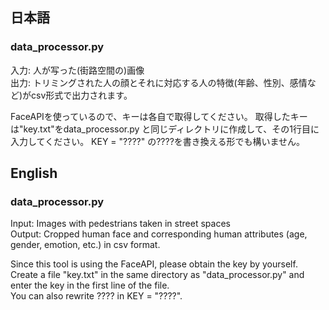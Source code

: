 ## 日本語
### data_processor.py 
入力: 人が写った(街路空間の)画像   
出力: トリミングされた人の顔とそれに対応する人の特徴(年齢、性別、感情など)がcsv形式で出力されます。  

FaceAPIを使っているので、キーは各自で取得してください。
取得したキーは"key.txt"をdata_processor.py と同じディレクトリに作成して、その1行目に入力してください。
KEY = "????" の????を書き換える形でも構いません。   

## English
### data_processor.py  
Input: Images with pedestrians taken in street spaces  
Output: Cropped human face and corresponding human attributes (age, gender, emotion, etc.) in csv format.  

Since this tool is using the FaceAPI, please obtain the key by yourself.   
Create a file "key.txt" in the same directory as "data_processor.py" and enter the key in the first line of the file.   
You can also rewrite ???? in KEY = "????".  
